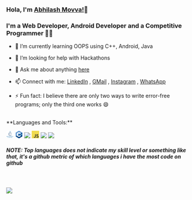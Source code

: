 ### Hola, I'm [Abhilash Movva!](https://github.com/abhim8)👋
### I'm a Web Developer, Android Developer and a Competitive Programmer 👨‍💻

<!--
🔭 I’m currently working on 
- 👯 I’m looking to collaborate on 
-->
- 🌱 I’m currently learning OOPS using C++, Android, Java
- 🤔 I’m looking for help with Hackathons
- 💬 Ask me about anything [here](https://github.com/abhim8/abhim8/issues) 
- 📫 Connect with me: [LinkedIn](https://www.linkedin.com/in/abhilash-movva-b979791a1) , [GMail](mailto:abhilash.movva@gmail.com) , [Instagram](https://www.instagram.com/abhilash_movva) , [WhatsApp](https://wa.me/919553701413) <br>

- ⚡ Fun fact: I believe there are only two ways to write error-free programs; only the third one works 😄 

<br>
**Languages and Tools:**

<code><img height="20" src="https://raw.githubusercontent.com/github/explore/80688e429a7d4ef2fca1e82350fe8e3517d3494d/topics/c/c.png"></code>
<code><img height="20" src="https://raw.githubusercontent.com/github/explore/80688e429a7d4ef2fca1e82350fe8e3517d3494d/topics/cpp/cpp.png"></code>
<code><img height="20" src="https://img.icons8.com/color/48/000000/java-coffee-cup-logo.png"></code>
<code><img height="20" src="https://raw.githubusercontent.com/github/explore/80688e429a7d4ef2fca1e82350fe8e3517d3494d/topics/javascript/javascript.png"></code>
<code><img height="20" src="https://img.icons8.com/fluent/48/000000/visual-studio-code-2019.png"></code>
<code><img height="20" src="https://img.icons8.com/fluent/48/000000/android-os.png"></code>    
##### NOTE: Top languages does not indicate my skill level or something like that, it's a github metric of which languages i have the most code on github
<br><br>
<img src="https://github-readme-stats.vercel.app/api?username=abhim8&&show_icons=true&title_color=ffffff&icon_color=bb2acf&text_color=daf7dc&bg_color=191919">

 
